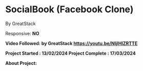 # SocialBook (Facebook Clone)
By GreatStack

Responsive: <b color="red">NO<br>

Video Followed: by GreatStack <a>https://youtu.be/NljIHlZRTTE</a>

Project Started : 13/02/2024 Project Complete : 17/03/2024

About Project:
